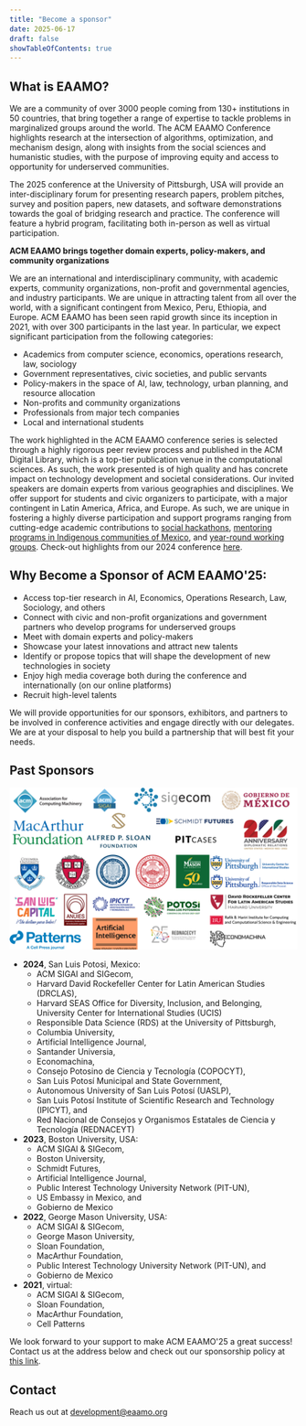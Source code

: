```yaml
---
title: "Become a sponsor"
date: 2025-06-17
draft: false
showTableOfContents: true
---
```


## What is EAAMO?

We are a community of over 3000 people coming from 130+ institutions in 50 countries, that bring together a range of expertise to tackle problems in marginalized groups around the world. The ACM EAAMO Conference highlights research at the intersection of algorithms, optimization, and mechanism design, along with insights from the social sciences and humanistic studies, with the purpose of improving equity and access to opportunity for underserved communities.

The 2025 conference at the University of Pittsburgh, USA will provide an inter-disciplinary forum for presenting research papers, problem pitches, survey and position papers, new datasets, and software demonstrations towards the goal of bridging research and practice. The conference will feature a hybrid program, facilitating both in-person as well as virtual participation.

**ACM EAAMO brings together domain experts, policy-makers, and community organizations**

We are an international and interdisciplinary community, with academic experts, community organizations, non-profit and governmental agencies, and industry participants. We are unique in attracting talent from all over the world, with a significant contingent from Mexico, Peru, Ethiopia, and Europe. ACM EAAMO has been seen rapid growth since its inception in 2021, with over 300 participants in the last year. In particular, we expect significant participation from the following categories:
- Academics from computer science, economics, operations research, law, sociology
- Government representatives, civic societies, and public servants
- Policy-makers in the space of AI, law, technology, urban planning, and resource allocation
- Non-profits and community organizations
- Professionals from major tech companies
- Local and international students

The work highlighted in the ACM EAAMO conference series is selected through a highly rigorous peer review process and published in the ACM Digital Library, which is a top-tier publication venue in the computational sciences. As such, the work presented is of high quality and has concrete impact on technology development and societal considerations. Our invited speakers are domain experts from various geographies and disciplines. We offer support for students and civic organizers to participate, with a major contingent in Latin America, Africa, and Europe. As such, we are unique in fostering a highly diverse participation and support programs ranging from cutting-edge academic contributions to [social hackathons](https://conference2024.eaamo.org/social_hackathon/), [mentoring programs in Indigenous communities of Mexico](https://www.eaamo.org/projects/rednacecyt-2024-summer-of-science-program), and [year-round working groups](https://bridges.eaamo.org/). Check-out highlights from our 2024 conference [here](https://conference.eaamo.org/eaamo_at_a_glance_24/).

## Why Become a Sponsor of ACM EAAMO'25:

- Access top-tier research in AI, Economics, Operations Research, Law, Sociology, and others
- Connect with civic and non-profit organizations and government partners who develop programs for underserved groups
- Meet with domain experts and policy-makers
- Showcase your latest innovations and attract new talents
- Identify or propose topics that will shape the development of new technologies in society
- Enjoy high media coverage both during the conference and internationally (on our online platforms)
- Recruit high-level talents

We will provide opportunities for our sponsors, exhibitors, and partners to be involved in conference activities and engage directly with our delegates. We are at your disposal to help you build a partnership that will best fit your needs.

## Past Sponsors

<p align="center">
    <img src="imgs/Sponsors%20Collage.png" alt="Past Sponsors Banner" width="600">
</p>

- **2024**, San Luis Potosi, Mexico: 
    - ACM SIGAI and SIGecom, 
    - Harvard David Rockefeller Center for Latin American Studies (DRCLAS), 
    - Harvard SEAS Office for Diversity, Inclusion, and Belonging, University Center for International Studies (UCIS)
    - Responsible Data Science (RDS) at the University of Pittsburgh, 
    - Columbia University, 
    - Artificial Intelligence Journal, 
    - Santander Universia, 
    - Economachina, 
    - Consejo Potosino de Ciencia y Tecnología (COPOCYT), 
    - San Luis Potosí Municipal and State Government, 
    - Autonomous University of San Luis Potosí (UASLP), 
    - San Luis Potosí Institute of Scientific Research and Technology (IPICYT), and
    - Red Nacional de Consejos y Organismos Estatales de Ciencia y Tecnología (REDNACEYT)
- **2023**, Boston University, USA: 
    - ACM SIGAI & SIGecom, 
    - Boston University, 
    - Schmidt Futures, 
    - Artificial Intelligence Journal, 
    - Public Interest Technology University Network (PIT-UN), 
    - US Embassy in Mexico, and 
    - Gobierno de Mexico
- **2022**, George Mason University, USA: 
    - ACM SIGAI & SIGecom, 
    - George Mason University, 
    - Sloan Foundation, 
    - MacArthur Foundation, 
    - Public Interest Technology University Network (PIT-UN), and 
    - Gobierno de Mexico
- **2021**, virtual: 
    - ACM SIGAI & SIGecom, 
    - Sloan Foundation, 
    - MacArthur Foundation, 
    - Cell Patterns

We look forward to your support to make ACM EAAMO'25 a great success! Contact us at the address below and check out our sponsorship policy at [this link](https://conference.eaamo.org/policies/#sponsorship-policy).

## Contact
Reach us out at development@eaamo.org